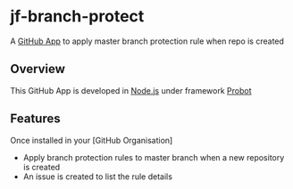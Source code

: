 # jf-branch-protect
A [GitHub App](https://developer.github.com/apps/about-apps/) to apply master branch protection rule when repo is created

## Overview 
This GitHub App is developed in [Node.js](https://nodejs.org/en/) under framework [Probot](https://probot.github.io/)

## Features
Once installed in your [GitHub Organisation]
* Apply branch protection rules to master branch when a new repository is created
* An issue is created to list the rule details
